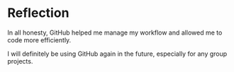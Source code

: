 # Reflection

In all honesty, GitHub helped me manage my workflow and allowed me to code more efficiently.

I will definitely be using GitHub again in the future, especially for any group projects.

